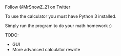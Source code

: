 Follow @MrSnowZ_21 on Twitter

To use the calculator you must have Python 3 installed. 

Simply run the program to do your math homework :)

TODO:
- GUI
- More advanced calculator rewrite